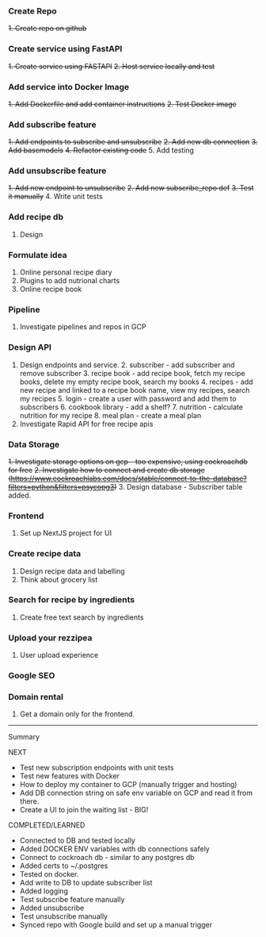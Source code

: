 ### Create Repo
~~1. Create repo on github~~

### Create service using FastAPI
~~1. Create service using FASTAPI~~
~~2. Host service locally and test~~

### Add service into Docker Image
~~1. Add Dockerfile and add container instructions~~
~~2. Test Docker image~~ 

### Add subscribe feature 
~~1. Add endpoints to subscribe and unsubscribe~~
~~2. Add new db connection~~
~~3. Add basemodels~~
~~4. Refactor existing code~~
5. Add testing

### Add unsubscribe feature
~~1. Add new endpoint to unsubscribe~~
~~2. Add new subscribe_repo def~~
~~3. Test it manually~~
4. Write unit tests

### Add recipe db
1. Design 

### Formulate idea
1. Online personal recipe diary
2. Plugins to add nutrional charts
3. Online recipe book

### Pipeline
1. Investigate pipelines and repos in GCP

### Design API
1. Design endpoints and service. 
   2. subscriber - add subscriber and remove subscriber
   3. recipe book - add recipe book, fetch my recipe books, delete my empty recipe book, search my books
   4. recipes - add new recipe and linked to a recipe book name, view my recipes, search my recipes
   5. login - create a user with password and add them to subscribers
   6. cookbook library - add a shelf?
   7. nutrition - calculate nutrition for my recipe
   8. meal plan - create a meal plan 
2. Investigate Rapid API for free recipe apis

### Data Storage
~~1. Investigate storage options on gcp - too expensive, using cockroachdb for free~~
~~2. Investigate how to connect and create db storage (https://www.cockroachlabs.com/docs/stable/connect-to-the-database?filters=python&filters=psycopg3)~~
3. Design database - Subscriber table added.

### Frontend
1. Set up NextJS project for UI

### Create recipe data
1. Design recipe data and labelling 
2. Think about grocery list

### Search for recipe by ingredients
1. Create free text search by ingredients

### Upload your rezzipea
1. User upload experience

### Google SEO

### Domain rental
1. Get a domain only for the frontend. 

------------
Summary 

NEXT 
- Test new subscription endpoints with unit tests
- Test new features with Docker
- How to deploy my container to GCP (manually trigger and hosting)
- Add DB connection string on safe env variable on GCP and read it from there. 
- Create a UI to join the waiting list - BIG!

COMPLETED/LEARNED
- Connected to DB and tested locally 
- Added DOCKER ENV variables with db connections safely
- Connect to cockroach db - similar to any postgres db
- Added certs to ~/.postgres
- Tested on docker.
- Add write to DB to update subscriber list
- Added logging 
- Test subscribe feature manually
- Added unsubscribe
- Test unsubscribe manually 
- Synced repo with Google build and set up a manual trigger




